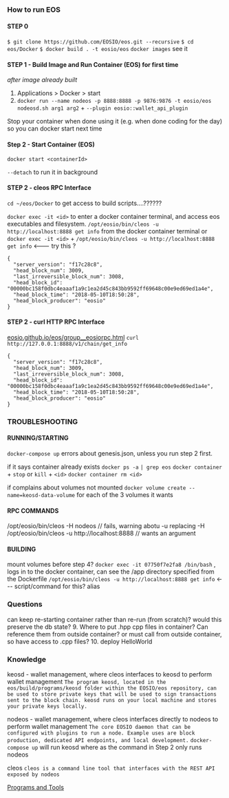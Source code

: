 ### How to run EOS
#### STEP 0
`$ git clone https://github.com/EOSIO/eos.git --recursive`
`$ cd eos/Docker`
`$ docker build . -t eosio/eos`
`docker images` see it

#### STEP 1 - Build Image and Run Container (EOS) for first time
*after image already built*

1. Applications > Docker > start
2. `docker run --name nodeos -p 8888:8888 -p 9876:9876 -t eosio/eos nodeosd.sh arg1 arg2` + `--plugin eosio::wallet_api_plugin`

Stop your container when done using it (e.g. when done coding for the day) so you can docker start <containerId> next time

#### Step 2 - Start Container (EOS)
`docker start <containerId>`
 
 `--detach` to run it in background
 
#### STEP 2 - cleos RPC Interface
`cd ~/eos/Docker` to get access to build scripts....??????

`docker exec -it <id>` to enter a docker container terminal, and access eos executables and filesystem.
`/opt/eosio/bin/cleos -u http://localhost:8888 get info` from the docker container terminal
or
 `docker exec -it <id>` + `/opt/eosio/bin/cleos -u http://localhost:8888 get info`  <--- try this ?
```
{
  "server_version": "f17c28c8",
  "head_block_num": 3009,
  "last_irreversible_block_num": 3008,
  "head_block_id": "00000bc158f0dbc4eaaaf1a9c1ea2d45c843bb9592ff69648c00e9ed69ed1a4e",
  "head_block_time": "2018-05-10T18:50:28",
  "head_block_producer": "eosio"
}
```

#### STEP 2 - curl HTTP RPC Interface
[eosio.github.io/eos/group__eosiorpc.html](https://eosio.github.io/eos/group__eosiorpc.html)
`curl http://127.0.0.1:8888/v1/chain/get_info`
```
{
  "server_version": "f17c28c8",
  "head_block_num": 3009,
  "last_irreversible_block_num": 3008,
  "head_block_id": "00000bc158f0dbc4eaaaf1a9c1ea2d45c843bb9592ff69648c00e9ed69ed1a4e",
  "head_block_time": "2018-05-10T18:50:28",
  "head_block_producer": "eosio"
}
```

### TROUBLESHOOTING
#### RUNNING/STARTING
`docker-compose up` errors about genesis.json, unless you run step 2 first.

if it says container already exists
`docker ps -a` `| grep eos`
`docker container` + `stop` or `kill` + `<id>`
`docker container rm <id>`

if complains about volumes not mounted
`docker volume create --name=keosd-data-volume` for each of the 3 volumes it wants

#### RPC COMMANDS
/opt/eosio/bin/cleos -H nodeos  // fails, warning abotu -u replacing -H
/opt/eosio/bin/cleos -u http://localhost:8888  // wants an argument

#### BUILDING
mount volumes before step 4?
`docker exec -it 07750f7e2fa8 /bin/bash` , logs in to the docker container, can see the /app directory specified from the Dockerfile
`/opt/eosio/bin/cleos -u http://localhost:8888 get info` <--- script/command for this? alias

### Questions
can keep re-starting container rather than re-run (from scratch)?
would this preserve the db state?
9. Where to put .hpp cpp files in container? Can reference them from outside container? or must call from outside container, so have access to .cpp files?
10. deploy HelloWorld


### Knowledge
keosd - wallet management, where cleos interfaces to keosd to perform wallet management
`The program keosd, located in the eos/build/programs/keosd folder within the EOSIO/eos repository, can be used to store private keys that will be used to sign transactions sent to the block chain. keosd runs on your local machine and stores your private keys locally.`

nodeos - wallet management, where cleos interfaces directly to nodeos to perform wallet management
`The core EOSIO daemon that can be configured with plugins to run a node. Example uses are block production, dedicated API endpoints, and local development.`
`docker-compose up` will run keosd where as the command in Step 2 only runs nodeos

cleos
`cleos is a command line tool that interfaces with the REST API exposed by nodeos`

[Programs and Tools](https://github.com/EOSIO/eos/wiki/Programs-&-Tools#nodeos)
